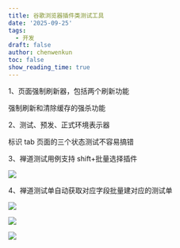 ```yaml
---
title: 谷歌浏览器插件类测试工具
date: '2025-09-25'
tags:
  - 开发
draft: false
author: chenwenkun
toc: false
show_reading_time: true
---
```

1、页面强制刷新器，包括两个刷新功能

强制刷新和清除缓存的强杀功能

2、测试、预发、正式环境表示器

标识 tab 页面的三个状态测试不容易搞错

3、禅道测试用例支持 shift+批量选择插件

![](https://prod-files-secure.s3.us-west-2.amazonaws.com/c205fb54-92b2-4987-8be3-972b67d27acc/7ca8990d-2ef0-4ad6-8256-c807dbb8b3d5/image.png?X-Amz-Algorithm=AWS4-HMAC-SHA256&X-Amz-Content-Sha256=UNSIGNED-PAYLOAD&X-Amz-Credential=ASIAZI2LB4666LCRAAOK%2F20251011%2Fus-west-2%2Fs3%2Faws4_request&X-Amz-Date=20251011T061414Z&X-Amz-Expires=3600&X-Amz-Security-Token=IQoJb3JpZ2luX2VjEGYaCXVzLXdlc3QtMiJGMEQCIBR6xJkgyx4zoLB7jRXTXHqto1LIzZvpVV7rN%2BDtRwZOAiAfCYkZO38G%2Bve3B2kti8g4iXgYXsTodrVer5w1RrVaTiqIBAj%2F%2F%2F%2F%2F%2F%2F%2F%2F%2F%2F8BEAAaDDYzNzQyMzE4MzgwNSIMPbaPA1olX7o9WuGvKtwDgRCopExCGMq8zByYWQq9P%2BRVLmM3NlQbDx7j8DFmowb69CJspLBREyfTgpHz3RhH2ZyZ8P9b0P%2B8lGSEIt9zWga99FrnRPtKp6NduaDj5ulQzFRum3kgrTEf7X31x76yPyTTiAOLguKWkrxexFQEwQw9ODUWgZI67NEUnCxCL3u0Wb%2BuPEmfW6awM29Sfv02Ofkn3tgIBXTURkHqVguwkZgZILNR4XysxhGTjBgPULxMxryEcKvZaxpsJ%2BHw7GHMF%2BpVXyI89ZeC9gmZH2hqxF9UdvPEtq8Yb73I8VLUuP3uYAIemJyOW1WA7SP1BahXg6f0CCejqgemoP%2Bm5esOyinEeh91OeDN60KVi5eoJuAOCr3AezdrmI2%2BcKr7f2AGnJDbgcS19AwvFCD67jknXVRJFZklINZ945phkiddWT%2BXvJAmxpOU73NXSsFUWzBYUe4QdPCQOdVgQ68GHqMK2VBxRQs%2FXK6RmnOEoHgBkt0N4fZ9xJRa2HXIke%2F%2BTWxjcuhrweEcMXGGGtaWcC5RM85w240MUYS4KNg7dAM832yIYf%2FegCdMWrjotPn23Gmri71OQK8QwMYrV1jmzCF7cJv706pp%2FpPLOm6CWM1AUbOjBZqNQu1qb7n8kEEwyNmnxwY6pgHVZ%2F31mKYXBMegO%2BA9EF%2Bv1IGZwdp5iprYs2%2FXZqjBrW0WuhaXHOJcQrHdnwWylygLozNxxbZnYDOTaiaeVJTToi%2FhyvzlPxqhNlTTnGc4pFxJh8LnLIh2279D2WzKWmp0nZhr6UplvAkTB5T8JWy9PwW9p2m1qMfxXTeYhwUqjAW5twy1jmgV409gC0JHt7%2FDcPrflDeNzfzMk5tz51%2BhnYuHtBAM&X-Amz-Signature=c62ccd4aef9a7c6a9e719724fced3f495de020ee7eb059f7c6e440ec0ea6a84d&X-Amz-SignedHeaders=host&x-amz-checksum-mode=ENABLED&x-id=GetObject)

4、禅道测试单自动获取对应字段批量建对应的测试单

![](https://prod-files-secure.s3.us-west-2.amazonaws.com/c205fb54-92b2-4987-8be3-972b67d27acc/1ea39b01-dd1c-4a56-bb09-4fe87447f5c7/image.png?X-Amz-Algorithm=AWS4-HMAC-SHA256&X-Amz-Content-Sha256=UNSIGNED-PAYLOAD&X-Amz-Credential=ASIAZI2LB4666LCRAAOK%2F20251011%2Fus-west-2%2Fs3%2Faws4_request&X-Amz-Date=20251011T061414Z&X-Amz-Expires=3600&X-Amz-Security-Token=IQoJb3JpZ2luX2VjEGYaCXVzLXdlc3QtMiJGMEQCIBR6xJkgyx4zoLB7jRXTXHqto1LIzZvpVV7rN%2BDtRwZOAiAfCYkZO38G%2Bve3B2kti8g4iXgYXsTodrVer5w1RrVaTiqIBAj%2F%2F%2F%2F%2F%2F%2F%2F%2F%2F%2F8BEAAaDDYzNzQyMzE4MzgwNSIMPbaPA1olX7o9WuGvKtwDgRCopExCGMq8zByYWQq9P%2BRVLmM3NlQbDx7j8DFmowb69CJspLBREyfTgpHz3RhH2ZyZ8P9b0P%2B8lGSEIt9zWga99FrnRPtKp6NduaDj5ulQzFRum3kgrTEf7X31x76yPyTTiAOLguKWkrxexFQEwQw9ODUWgZI67NEUnCxCL3u0Wb%2BuPEmfW6awM29Sfv02Ofkn3tgIBXTURkHqVguwkZgZILNR4XysxhGTjBgPULxMxryEcKvZaxpsJ%2BHw7GHMF%2BpVXyI89ZeC9gmZH2hqxF9UdvPEtq8Yb73I8VLUuP3uYAIemJyOW1WA7SP1BahXg6f0CCejqgemoP%2Bm5esOyinEeh91OeDN60KVi5eoJuAOCr3AezdrmI2%2BcKr7f2AGnJDbgcS19AwvFCD67jknXVRJFZklINZ945phkiddWT%2BXvJAmxpOU73NXSsFUWzBYUe4QdPCQOdVgQ68GHqMK2VBxRQs%2FXK6RmnOEoHgBkt0N4fZ9xJRa2HXIke%2F%2BTWxjcuhrweEcMXGGGtaWcC5RM85w240MUYS4KNg7dAM832yIYf%2FegCdMWrjotPn23Gmri71OQK8QwMYrV1jmzCF7cJv706pp%2FpPLOm6CWM1AUbOjBZqNQu1qb7n8kEEwyNmnxwY6pgHVZ%2F31mKYXBMegO%2BA9EF%2Bv1IGZwdp5iprYs2%2FXZqjBrW0WuhaXHOJcQrHdnwWylygLozNxxbZnYDOTaiaeVJTToi%2FhyvzlPxqhNlTTnGc4pFxJh8LnLIh2279D2WzKWmp0nZhr6UplvAkTB5T8JWy9PwW9p2m1qMfxXTeYhwUqjAW5twy1jmgV409gC0JHt7%2FDcPrflDeNzfzMk5tz51%2BhnYuHtBAM&X-Amz-Signature=9620bf9ec0237376fc574397dbc90a90717bcb331e773c53bfb7773f52ae42f0&X-Amz-SignedHeaders=host&x-amz-checksum-mode=ENABLED&x-id=GetObject)

![](https://prod-files-secure.s3.us-west-2.amazonaws.com/c205fb54-92b2-4987-8be3-972b67d27acc/fa727f1d-546c-42aa-9508-d8d3d1275bcd/image.png?X-Amz-Algorithm=AWS4-HMAC-SHA256&X-Amz-Content-Sha256=UNSIGNED-PAYLOAD&X-Amz-Credential=ASIAZI2LB4666LCRAAOK%2F20251011%2Fus-west-2%2Fs3%2Faws4_request&X-Amz-Date=20251011T061414Z&X-Amz-Expires=3600&X-Amz-Security-Token=IQoJb3JpZ2luX2VjEGYaCXVzLXdlc3QtMiJGMEQCIBR6xJkgyx4zoLB7jRXTXHqto1LIzZvpVV7rN%2BDtRwZOAiAfCYkZO38G%2Bve3B2kti8g4iXgYXsTodrVer5w1RrVaTiqIBAj%2F%2F%2F%2F%2F%2F%2F%2F%2F%2F%2F8BEAAaDDYzNzQyMzE4MzgwNSIMPbaPA1olX7o9WuGvKtwDgRCopExCGMq8zByYWQq9P%2BRVLmM3NlQbDx7j8DFmowb69CJspLBREyfTgpHz3RhH2ZyZ8P9b0P%2B8lGSEIt9zWga99FrnRPtKp6NduaDj5ulQzFRum3kgrTEf7X31x76yPyTTiAOLguKWkrxexFQEwQw9ODUWgZI67NEUnCxCL3u0Wb%2BuPEmfW6awM29Sfv02Ofkn3tgIBXTURkHqVguwkZgZILNR4XysxhGTjBgPULxMxryEcKvZaxpsJ%2BHw7GHMF%2BpVXyI89ZeC9gmZH2hqxF9UdvPEtq8Yb73I8VLUuP3uYAIemJyOW1WA7SP1BahXg6f0CCejqgemoP%2Bm5esOyinEeh91OeDN60KVi5eoJuAOCr3AezdrmI2%2BcKr7f2AGnJDbgcS19AwvFCD67jknXVRJFZklINZ945phkiddWT%2BXvJAmxpOU73NXSsFUWzBYUe4QdPCQOdVgQ68GHqMK2VBxRQs%2FXK6RmnOEoHgBkt0N4fZ9xJRa2HXIke%2F%2BTWxjcuhrweEcMXGGGtaWcC5RM85w240MUYS4KNg7dAM832yIYf%2FegCdMWrjotPn23Gmri71OQK8QwMYrV1jmzCF7cJv706pp%2FpPLOm6CWM1AUbOjBZqNQu1qb7n8kEEwyNmnxwY6pgHVZ%2F31mKYXBMegO%2BA9EF%2Bv1IGZwdp5iprYs2%2FXZqjBrW0WuhaXHOJcQrHdnwWylygLozNxxbZnYDOTaiaeVJTToi%2FhyvzlPxqhNlTTnGc4pFxJh8LnLIh2279D2WzKWmp0nZhr6UplvAkTB5T8JWy9PwW9p2m1qMfxXTeYhwUqjAW5twy1jmgV409gC0JHt7%2FDcPrflDeNzfzMk5tz51%2BhnYuHtBAM&X-Amz-Signature=9c4e35fe97b5f26df999d478bbc6b5c2e5849ee1947b3deb5f8728b3fef9d13d&X-Amz-SignedHeaders=host&x-amz-checksum-mode=ENABLED&x-id=GetObject)

![](https://prod-files-secure.s3.us-west-2.amazonaws.com/c205fb54-92b2-4987-8be3-972b67d27acc/2a374ca8-3be3-4978-8ee1-2331f1db0267/image.png?X-Amz-Algorithm=AWS4-HMAC-SHA256&X-Amz-Content-Sha256=UNSIGNED-PAYLOAD&X-Amz-Credential=ASIAZI2LB4666LCRAAOK%2F20251011%2Fus-west-2%2Fs3%2Faws4_request&X-Amz-Date=20251011T061414Z&X-Amz-Expires=3600&X-Amz-Security-Token=IQoJb3JpZ2luX2VjEGYaCXVzLXdlc3QtMiJGMEQCIBR6xJkgyx4zoLB7jRXTXHqto1LIzZvpVV7rN%2BDtRwZOAiAfCYkZO38G%2Bve3B2kti8g4iXgYXsTodrVer5w1RrVaTiqIBAj%2F%2F%2F%2F%2F%2F%2F%2F%2F%2F%2F8BEAAaDDYzNzQyMzE4MzgwNSIMPbaPA1olX7o9WuGvKtwDgRCopExCGMq8zByYWQq9P%2BRVLmM3NlQbDx7j8DFmowb69CJspLBREyfTgpHz3RhH2ZyZ8P9b0P%2B8lGSEIt9zWga99FrnRPtKp6NduaDj5ulQzFRum3kgrTEf7X31x76yPyTTiAOLguKWkrxexFQEwQw9ODUWgZI67NEUnCxCL3u0Wb%2BuPEmfW6awM29Sfv02Ofkn3tgIBXTURkHqVguwkZgZILNR4XysxhGTjBgPULxMxryEcKvZaxpsJ%2BHw7GHMF%2BpVXyI89ZeC9gmZH2hqxF9UdvPEtq8Yb73I8VLUuP3uYAIemJyOW1WA7SP1BahXg6f0CCejqgemoP%2Bm5esOyinEeh91OeDN60KVi5eoJuAOCr3AezdrmI2%2BcKr7f2AGnJDbgcS19AwvFCD67jknXVRJFZklINZ945phkiddWT%2BXvJAmxpOU73NXSsFUWzBYUe4QdPCQOdVgQ68GHqMK2VBxRQs%2FXK6RmnOEoHgBkt0N4fZ9xJRa2HXIke%2F%2BTWxjcuhrweEcMXGGGtaWcC5RM85w240MUYS4KNg7dAM832yIYf%2FegCdMWrjotPn23Gmri71OQK8QwMYrV1jmzCF7cJv706pp%2FpPLOm6CWM1AUbOjBZqNQu1qb7n8kEEwyNmnxwY6pgHVZ%2F31mKYXBMegO%2BA9EF%2Bv1IGZwdp5iprYs2%2FXZqjBrW0WuhaXHOJcQrHdnwWylygLozNxxbZnYDOTaiaeVJTToi%2FhyvzlPxqhNlTTnGc4pFxJh8LnLIh2279D2WzKWmp0nZhr6UplvAkTB5T8JWy9PwW9p2m1qMfxXTeYhwUqjAW5twy1jmgV409gC0JHt7%2FDcPrflDeNzfzMk5tz51%2BhnYuHtBAM&X-Amz-Signature=70b57dfc5a2564d60b3639e483c8152372af3036a19b43524a409339a63a79b5&X-Amz-SignedHeaders=host&x-amz-checksum-mode=ENABLED&x-id=GetObject)
